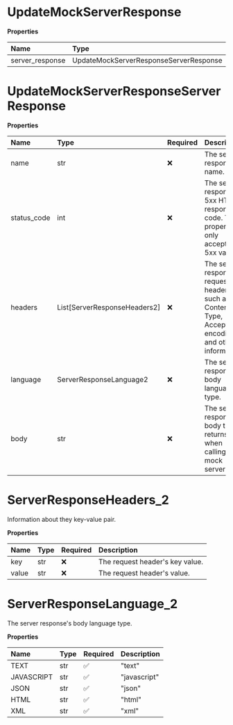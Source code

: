 # UpdateMockServerResponse

**Properties**

| Name            | Type                                   | Required | Description |
| :-------------- | :------------------------------------- | :------- | :---------- |
| server_response | UpdateMockServerResponseServerResponse | ❌       |             |

# UpdateMockServerResponseServerResponse

**Properties**

| Name        | Type                         | Required | Description                                                                                           |
| :---------- | :--------------------------- | :------- | :---------------------------------------------------------------------------------------------------- |
| name        | str                          | ❌       | The server response's name.                                                                           |
| status_code | int                          | ❌       | The server response's 5xx HTTP response code. This property only accepts 5xx values.                  |
| headers     | List[ServerResponseHeaders2] | ❌       | The server response's request headers, such as Content-Type, Accept, encoding, and other information. |
| language    | ServerResponseLanguage2      | ❌       | The server response's body language type.                                                             |
| body        | str                          | ❌       | The server response's body that returns when calling the mock server.                                 |

# ServerResponseHeaders_2

Information about they key-value pair.

**Properties**

| Name  | Type | Required | Description                     |
| :---- | :--- | :------- | :------------------------------ |
| key   | str  | ❌       | The request header's key value. |
| value | str  | ❌       | The request header's value.     |

# ServerResponseLanguage_2

The server response's body language type.

**Properties**

| Name       | Type | Required | Description  |
| :--------- | :--- | :------- | :----------- |
| TEXT       | str  | ✅       | "text"       |
| JAVASCRIPT | str  | ✅       | "javascript" |
| JSON       | str  | ✅       | "json"       |
| HTML       | str  | ✅       | "html"       |
| XML        | str  | ✅       | "xml"        |

<!-- This file was generated by liblab | https://liblab.com/ -->
